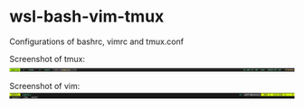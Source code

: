 # wsl-bash-vim-tmux
Configurations of bashrc, vimrc and tmux.conf

Screenshot of tmux:
![avatar](pics/tmux.png)

Screenshot of vim:
![avatar](pics/vim.png)